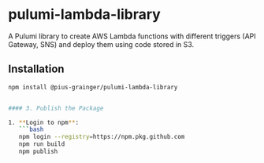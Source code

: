 # pulumi-lambda-library

A Pulumi library to create AWS Lambda functions with different triggers (API Gateway, SNS) and deploy them using code stored in S3.

## Installation

```bash
npm install @pius-grainger/pulumi-lambda-library


#### 3. Publish the Package

1. **Login to npm**:
   ```bash
   npm login --registry=https://npm.pkg.github.com
   npm run build
   npm publish

